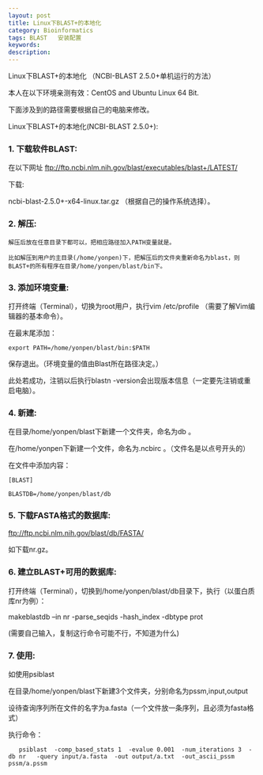 ```yaml
---
layout: post
title: Linux下BLAST+的本地化
category: Bioinformatics
tags: BLAST   安装配置   
keywords: 
description: 
---
```

                                      
Linux下BLAST+的本地化 （NCBI-BLAST 2.5.0+单机运行的方法）



本人在以下环境亲测有效：CentOS and Ubuntu Linux 64 Bit.

下面涉及到的路径需要根据自己的电脑来修改。


Linux下BLAST+的本地化(NCBI-BLAST 2.5.0+):

### 1.  下载软件BLAST:

   在以下网址  ftp://ftp.ncbi.nlm.nih.gov/blast/executables/blast+/LATEST/ 

   下载:

   ncbi-blast-2.5.0+-x64-linux.tar.gz （根据自己的操作系统选择）。


### 2.  解压:

    解压后放在任意目录下都可以，把相应路径加入PATH变量就是。

    比如解压到用户的主目录(/home/yonpen)下，把解压后的文件夹重新命名为blast，则BLAST+的所有程序在目录/home/yonpen/blast/bin下。


###  3.  添加环境变量:

打开终端（Terminal），切换为root用户，执行vim /etc/profile （需要了解Vim编辑器的基本命令）。

在最末尾添加：

    export PATH=/home/yonpen/blast/bin:$PATH

保存退出。（环境变量的值由Blast所在路径决定。）

此处若成功，注销以后执行blastn -version会出现版本信息（一定要先注销或重启电脑）。


###  4.  新建:

在目录/home/yonpen/blast下新建一个文件夹，命名为db 。

在/home/yonpen下新建一个文件，命名为.ncbirc 。（文件名是以点号开头的）

在文件中添加内容：

    [BLAST]

    BLASTDB=/home/yonpen/blast/db


###  5. 下载FASTA格式的数据库:

 ftp://ftp.ncbi.nlm.nih.gov/blast/db/FASTA/

如下载nr.gz。


###  6. 建立BLAST+可用的数据库:

 打开终端（Terminal），切换到/home/yonpen/blast/db目录下，执行（以蛋白质库nr为例）：

makeblastdb  –in nr  -parse_seqids  -hash_index  -dbtype prot  

(需要自己输入，复制这行命令可能不行，不知道为什么)

###  7.  使用:

如使用psiblast

在目录/home/yonpen/blast下新建3个文件夹，分别命名为pssm,input,output

设待查询序列所在文件的名字为a.fasta（一个文件放一条序列，且必须为fasta格式）

执行命令：
                             
       psiblast  -comp_based_stats 1  -evalue 0.001  -num_iterations 3  -db nr   -query input/a.fasta  -out output/a.txt  -out_ascii_pssm pssm/a.pssm      
                



